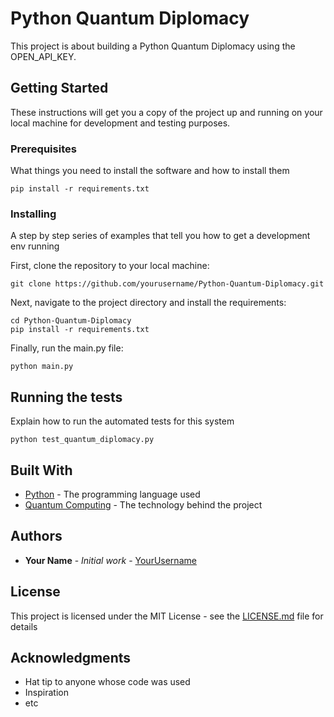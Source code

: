 # Python Quantum Diplomacy

This project is about building a Python Quantum Diplomacy using the OPEN_API_KEY.

## Getting Started

These instructions will get you a copy of the project up and running on your local machine for development and testing purposes.

### Prerequisites

What things you need to install the software and how to install them

```
pip install -r requirements.txt
```

### Installing

A step by step series of examples that tell you how to get a development env running

First, clone the repository to your local machine:

```
git clone https://github.com/yourusername/Python-Quantum-Diplomacy.git
```

Next, navigate to the project directory and install the requirements:

```
cd Python-Quantum-Diplomacy
pip install -r requirements.txt
```

Finally, run the main.py file:

```
python main.py
```

## Running the tests

Explain how to run the automated tests for this system

```
python test_quantum_diplomacy.py
```

## Built With

* [Python](https://www.python.org/) - The programming language used
* [Quantum Computing](https://en.wikipedia.org/wiki/Quantum_computing) - The technology behind the project

## Authors

* **Your Name** - *Initial work* - [YourUsername](https://github.com/yourusername)

## License

This project is licensed under the MIT License - see the [LICENSE.md](LICENSE.md) file for details

## Acknowledgments

* Hat tip to anyone whose code was used
* Inspiration
* etc
